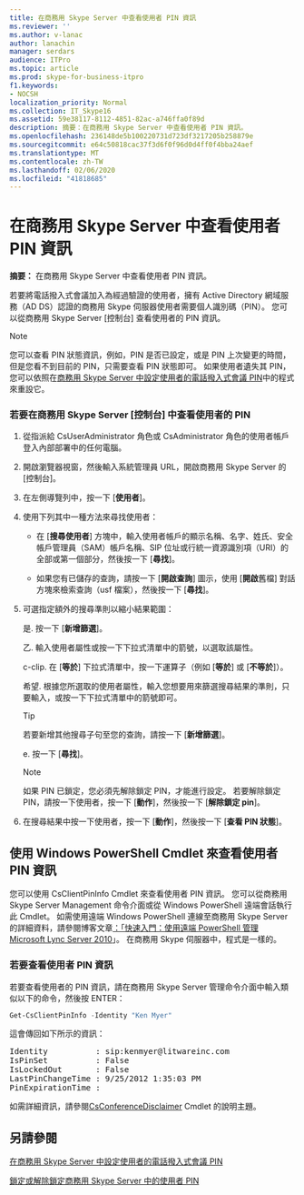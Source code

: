 ```yaml
---
title: 在商務用 Skype Server 中查看使用者 PIN 資訊
ms.reviewer: ''
ms.author: v-lanac
author: lanachin
manager: serdars
audience: ITPro
ms.topic: article
ms.prod: skype-for-business-itpro
f1.keywords:
- NOCSH
localization_priority: Normal
ms.collection: IT_Skype16
ms.assetid: 59e38117-8112-4851-82ac-a746ffa0f89d
description: 摘要：在商務用 Skype Server 中查看使用者 PIN 資訊。
ms.openlocfilehash: 236148de5b100220731d723df3217205b258879e
ms.sourcegitcommit: e64c50818cac37f3d6f0f96d0d4ff0f4bba24aef
ms.translationtype: MT
ms.contentlocale: zh-TW
ms.lasthandoff: 02/06/2020
ms.locfileid: "41818685"
---
```

# <a name="view-user-pin-information-in-skype-for-business-server"></a>在商務用 Skype Server 中查看使用者 PIN 資訊
 
**摘要：** 在商務用 Skype Server 中查看使用者 PIN 資訊。
  
若要將電話撥入式會議加入為經過驗證的使用者，擁有 Active Directory 網域服務（AD DS）認證的商務用 Skype 伺服器使用者需要個人識別碼（PIN）。 您可以從商務用 Skype Server [控制台] 查看使用者的 PIN 資訊。
  
> [!NOTE]
> 您可以查看 PIN 狀態資訊，例如，PIN 是否已設定，或是 PIN 上次變更的時間，但是您看不到目前的 PIN，只需要查看 PIN 狀態即可。 如果使用者遺失其 PIN，您可以依照在[商務用 Skype Server 中設定使用者的電話撥入式會議 PIN](set-a-user-s-dial-in-conferencing-pin.md)中的程式來重設它。
  
### <a name="to-view-a-users-pin-in-skype-for-business-server-control-panel"></a>若要在商務用 Skype Server [控制台] 中查看使用者的 PIN

1. 從指派給 CsUserAdministrator 角色或 CsAdministrator 角色的使用者帳戶登入內部部署中的任何電腦。
    
2. 開啟瀏覽器視窗，然後輸入系統管理員 URL，開啟商務用 Skype Server 的 [控制台]。  
    
3. 在左側導覽列中，按一下 [**使用者**]。
    
4. 使用下列其中一種方法來尋找使用者：
    
   - 在 [**搜尋使用者**] 方塊中，輸入使用者帳戶的顯示名稱、名字、姓氏、安全帳戶管理員（SAM）帳戶名稱、SIP 位址或行統一資源識別項（URI）的全部或第一個部分，然後按一下 [**尋找**]。
    
   - 如果您有已儲存的查詢，請按一下 [**開啟查詢**] 圖示，使用 [**開啟**舊檔] 對話方塊來檢索查詢（usf 檔案），然後按一下 [**尋找**]。
    
5. 可選指定額外的搜尋準則以縮小結果範圍：
    
   是. 按一下 [**新增篩選**]。
    
   乙. 輸入使用者屬性或按一下下拉式清單中的箭號，以選取該屬性。
    
   c-clip. 在 [**等於**] 下拉式清單中，按一下運算子（例如 [**等於**] 或 [**不等於**]）。
    
   希望. 根據您所選取的使用者屬性，輸入您想要用來篩選搜尋結果的準則，只要輸入，或按一下下拉式清單中的箭號即可。
    
    > [!TIP]
    > 若要新增其他搜尋子句至您的查詢，請按一下 [**新增篩選**]。 
  
   e. 按一下 [**尋找**]。
    
    > [!NOTE]
    > 如果 PIN 已鎖定，您必須先解除鎖定 PIN，才能進行設定。 若要解除鎖定 PIN，請按一下使用者，按一下 [**動作**]，然後按一下 [**解除鎖定 pin**]。 
  
6. 在搜尋結果中按一下使用者，按一下 [**動作**]，然後按一下 [**查看 PIN 狀態**]。
    
## <a name="viewing-user-pin-information-by-using-windows-powershell-cmdlets"></a>使用 Windows PowerShell Cmdlet 來查看使用者 PIN 資訊

您可以使用 CsClientPinInfo Cmdlet 來查看使用者 PIN 資訊。 您可以從商務用 Skype Server Management 命令介面或從 Windows PowerShell 遠端會話執行此 Cmdlet。 如需使用遠端 Windows PowerShell 連線至商務用 Skype Server 的詳細資料，請參閱博客文章[：「快速入門：使用遠端 PowerShell 管理 Microsoft Lync Server 2010](https://go.microsoft.com/fwlink/p/?linkId=255876)」。 在商務用 Skype 伺服器中，程式是一樣的。
  
### <a name="to-view-user-pin-information"></a>若要查看使用者 PIN 資訊

若要查看使用者的 PIN 資訊，請在商務用 Skype Server 管理命令介面中輸入類似以下的命令，然後按 ENTER：
    
  ```PowerShell
  Get-CsClientPinInfo -Identity "Ken Myer"
  ```

這會傳回如下所示的資訊：

<pre>
Identity          : sip:kenmyer@litwareinc.com
IsPinSet          : False
IsLockedOut       : False
LastPinChangeTime : 9/25/2012 1:35:03 PM
PinExpirationTime :
</pre>

如需詳細資訊，請參閱[CsConferenceDisclaimer](https://docs.microsoft.com/powershell/module/skype/get-csconferencedisclaimer?view=skype-ps) Cmdlet 的說明主題。
  
## <a name="see-also"></a>另請參閱

[在商務用 Skype Server 中設定使用者的電話撥入式會議 PIN](set-a-user-s-dial-in-conferencing-pin.md)
  
[鎖定或解除鎖定商務用 Skype Server 中的使用者 PIN](lock-or-unlock-a-user-pin.md)
